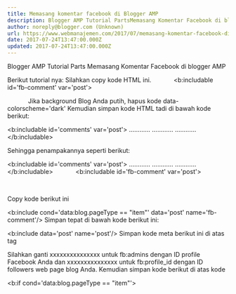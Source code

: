 ```yaml
---
title: Memasang komentar facebook di Blogger AMP
description: Blogger AMP Tutorial PartsMemasang Komentar Facebook di blogger AMP
author: noreply@blogger.com (Unknown)
url: https://www.webmanajemen.com/2017/07/memasang-komentar-facebook-di-blogger.html
date: 2017-07-24T13:47:00.000Z
updated: 2017-07-24T13:47:00.000Z
---
```


Blogger AMP Tutorial Parts
Memasang Komentar Facebook di blogger AMP



Berikut tutorial nya:
Silahkan copy kode HTML ini.
            <b:includable id='fb-comment' var='post'>
<div class='fb-comments' id='fb_comments'>
<amp-facebook-comments data-colorscheme='dark' data-numposts='5' expr:data-href='data:post.url' height='180' layout='responsive' width='600'>
</amp-facebook-comments>
</div>
            </b:includable>
Jika background Blog Anda putih, hapus kode data-colorscheme='dark'
Kemudian simpan kode HTML tadi di bawah kode berikut:
  
<b:includable id='comments' var='post'>
............
............
............
</b:includable>

Sehingga penampakannya seperti berikut:
  
<b:includable id='comments' var='post'>
............
............
............
</b:includable>
            <b:includable id='fb-comment' var='post'>
<div class='fb-comments' id='fb_comments'>
<amp-facebook-comments data-colorscheme='dark' data-numposts='5' expr:data-href='data:post.url' height='180' layout='responsive' width='600'>
</amp-facebook-comments>
</div>
            </b:includable>

Copy kode berikut ini

<b:include cond='data:blog.pageType == &quot;item&quot;' data='post' name='fb-comment'/>
Simpan tepat di bawah kode berikut ini:

<b:include data='post' name='post'/>
Simpan kode meta berikut ini di atas tag </head>

<meta content='xxxxxxxxxxxxxxx' property='fb:admins'/>
<meta content='xxxxxxxxxxxxxxx' property='fb:profile_id'/>
Silahkan ganti xxxxxxxxxxxxxxx untuk fb:admins dengan ID profile Facebook Anda dan xxxxxxxxxxxxxxx untuk fb:profile_id dengan ID followers web page blog Anda.
Kemudian simpan kode berikut di atas kode </head>

<b:if cond='data:blog.pageType == &quot;item&quot;'>
<script async='async' custom-element='amp-facebook-comments' src='https://cdn.ampproject.org/v0/amp-facebook-comments-0.1.js'/>
</b:if>
kemudian cek komentar facebook di salah satu postingan blog anda.nah untuk menampilkan komentar yang masuk tampil di blog dan followers internet page facebook, silahkan ikuti tutorial nya di bawah ini:
Silahkan buat Aplikasi Facebook baru di Sini atau bila tidak bisa diakes silakan buat aplikasi Facebook disini.
Silahkan kasih nama FB_Comments atau terserah apa yang anda pilih untuk aplikasi yang Anda buat. Setelah halaman aplikasi muncul silahkan klik tab App Review di sidebar kiri. Dan ubah aplikasi Anda menjadi Public dan pilih aplikasi untuk followers web page.
Kemudian silahkan simpan kode meta berikut di atas kode </head>

<meta content='xxxxxxxxxxxxxxxx' property='fb:app_id'/>
Ganti xxxxxxxxxxxxxxxx dengan ID aplikasi yang Anda buat tadi.
Sekarang silahkan masuk pada salah satu postingan blog Anda lalu klik tulisan Moderation Tool pada komentar Facebook seperti gambar berikut:


Source magic company


Di halaman selanjutnya silahkan klik nama Aplikasi Anda seperti di gambar berikut:

Di halaman selanjutnya silahkan klik Setting seperti gambar berikut:
Kemudian pada popup yang muncul silahkan centang pada yes, mirror to dan pilih fans page blog Anda.

Selesai.
nah mirroring ini akan muncul pada postingan baru setelah ini dibuat, setiap komentar yang dibuat di blog akan muncul di fans net page, begitu pun sebaliknya komentar yang dibuat di publish followers web web page akan muncul di komentar weblog.
Post info:

Memasang Komentar Facebook Pada Blog AMP HTML Dan Sinkronisasi Fans Page
keywords Terms:                     

Memasang, Komentar, Facebook, Pada, Blog, AMP, HTML, Dan, Sinkronisasi, Fans, Page

Source: Kompi ajaib<hr/> <a href="https://www.webmanajemen.com/2017/07/memasang-komentar-facebook-di-blogger.html" rel="follow" class="button" id="read-more">Read More</a>